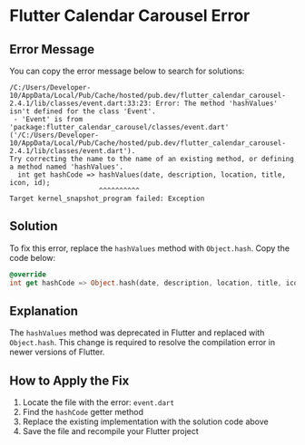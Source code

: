 
# Flutter Calendar Carousel Error

## Error Message

You can copy the error message below to search for solutions:

```
/C:/Users/Developer-10/AppData/Local/Pub/Cache/hosted/pub.dev/flutter_calendar_carousel-2.4.1/lib/classes/event.dart:33:23: Error: The method 'hashValues' isn't defined for the class 'Event'.
 - 'Event' is from 'package:flutter_calendar_carousel/classes/event.dart' ('/C:/Users/Developer-10/AppData/Local/Pub/Cache/hosted/pub.dev/flutter_calendar_carousel-2.4.1/lib/classes/event.dart').
Try correcting the name to the name of an existing method, or defining a method named 'hashValues'.
  int get hashCode => hashValues(date, description, location, title, icon, id);
                      ^^^^^^^^^^
Target kernel_snapshot_program failed: Exception
```

## Solution

To fix this error, replace the `hashValues` method with `Object.hash`. Copy the code below:

```dart
@override
int get hashCode => Object.hash(date, description, location, title, icon, id);
```

## Explanation

The `hashValues` method was deprecated in Flutter and replaced with `Object.hash`. This change is required to resolve the compilation error in newer versions of Flutter.

## How to Apply the Fix

1. Locate the file with the error: `event.dart`
2. Find the `hashCode` getter method
3. Replace the existing implementation with the solution code above
4. Save the file and recompile your Flutter project
